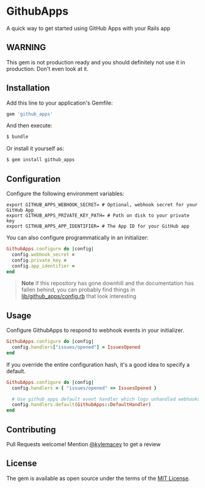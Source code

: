 # GithubApps
A quick way to get started using GitHub Apps with your Rails app

## WARNING
This gem is not production ready and you should definitely not use it in production. Don't even look at it.

## Installation
Add this line to your application's Gemfile:

```ruby
gem 'github_apps'
```

And then execute:
```bash
$ bundle
```

Or install it yourself as:
```bash
$ gem install github_apps
```

## Configuration

Configure the following environment variables:

```shell
export GITHUB_APPS_WEBHOOK_SECRET= # Optional, webhook secret for your GitHub App
export GITHUB_APPS_PRIVATE_KEY_PATH= # Path on disk to your private key
export GITHUB_APPS_APP_IDENTIFIER= # The App ID for your GitHub app
```

You can also configure programmatically in an initializer:

```ruby
GithubApps.configure do |config|
  config.webhook_secret =
  config.private_key =
  config.app_identifier =
end
```

> **Note** if this repository has gone downhill and the documentation has fallen behind, you can probably find things in [lib/github_apps/config.rb](./lib/github_apps/config.rb) that look interesting

## Usage

Configure GithubApps to respond to webhook events in your initializer.

```ruby
GithubApps.configure do |config|
  config.handlers["issues/opened"] = IssuesOpened
end
```

If you override the entire configuration hash, it's a good idea to specify a default.

```ruby
GithubApps.configure do |config|
  config.handlers = { "issues/opened" => IssuesOpened }

  # Use github_apps default event handler which logs unhandled webhooks
  config.handlers.default(GithubApps::DefaultHandler)
end
```

## Contributing

Pull Requests welcome! Mention [@kylemacey](https://github.com/kylemacey) to get a review

## License
The gem is available as open source under the terms of the [MIT License](https://opensource.org/licenses/MIT).
